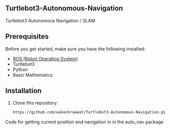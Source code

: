 ## Turtlebot3-Autonomous-Navigation

Turtlebot3 Autonomous Navigation / SLAM




## Prerequisites

Before you get started, make sure you have the following installed:

- [ROS (Robot Operating System)](http://www.ros.org/)
- Turtlebot3
- Python
- Basic Mathematics

## Installation

1. Clone this repository:

   ```bash
   https://github.com/aakashraawat/Turtlebot3-Autonomous-Navigation.git
Code for getting current position and navigation in in the auto_nav package 
